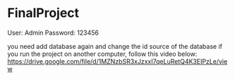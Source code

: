 # FinalProject
User: Admin
Password: 123456

you need add database again and change the id source of the database if you run the project on another computer, follow this video below:
https://drive.google.com/file/d/1MZNzbSR3xJzxxI7qeLuRetQ4K3EIPzLe/view

